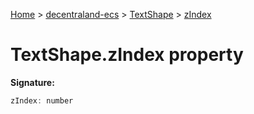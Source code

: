 [Home](./index) &gt; [decentraland-ecs](./decentraland-ecs.md) &gt; [TextShape](./decentraland-ecs.textshape.md) &gt; [zIndex](./decentraland-ecs.textshape.zindex.md)

# TextShape.zIndex property


**Signature:**
```javascript
zIndex: number
```
